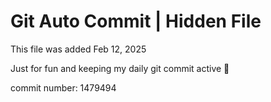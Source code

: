 # Git Auto Commit | Hidden File

This file was added Feb 12, 2025

Just for fun and keeping my daily git commit active 🤪

commit number: 1479494
